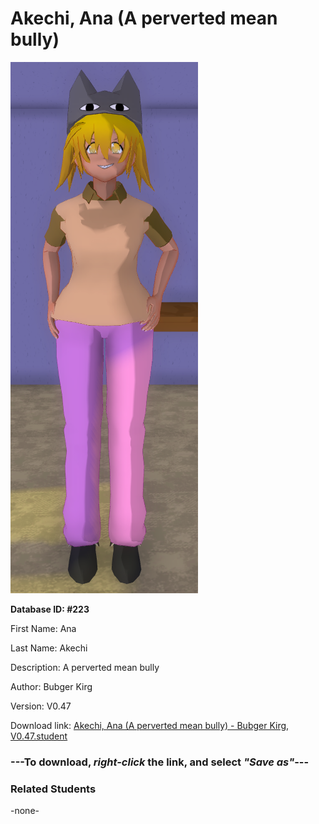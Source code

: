 # Akechi, Ana (A perverted mean bully)

<img src="Files/Akechi, Ana (A perverted mean bully).png" title="Akechi, Ana (A perverted mean bully) - Bubger Kirg, V0.47">

**Database ID: #223**

First Name: Ana

Last Name: Akechi

Description: A perverted mean bully

Author: Bubger Kirg

Version: V0.47

Download link: <a href="https://raw.githubusercontent.com/Arbiter1223/Daigaku-Gurashi-Custom-Students/master/Students/Files/Akechi%2C%20Ana%20(A%20perverted%20mean%20bully)%20-%20Bubger%20Kirg%2C%20V0.47.student">Akechi, Ana (A perverted mean bully) - Bubger Kirg, V0.47.student</a>

### ---**To download, _right-click_ the link, and select _"Save as"_**---

### Related Students

-none-
